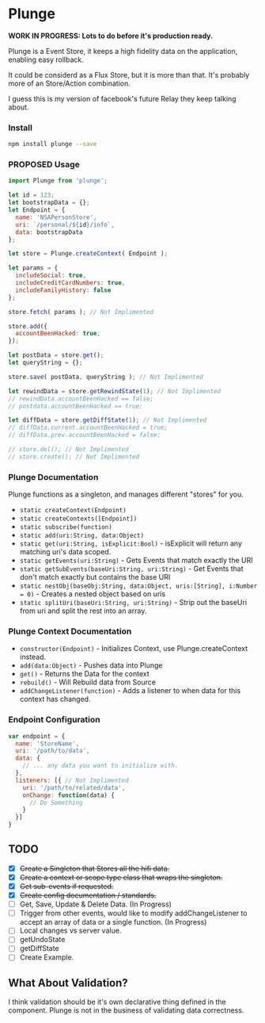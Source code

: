 # Plunge

**WORK IN PROGRESS: Lots to do before it's production ready.**

Plunge is a Event Store, it keeps a high fidelity data on the application, enabling easy rollback.

It could be considerd as a Flux Store, but it is more than that.
It's probably more of an Store/Action combination.

I guess this is my version of facebook's future Relay they keep talking about.

### Install
```bash
npm install plunge --save
```

### PROPOSED Usage

```javascript
import Plunge from 'plunge';

let id = 123;
let bootstrapData = {};
let Endpoint = {
  name: 'NSAPersonStore',
  uri: `/personal/${id}/info`,
  data: bootstrapData
};

let store = Plunge.createContext( Endpoint );

let params = {
  includeSocial: true,
  includeCreditCardNumbers: true,
  includeFamilyHistory: false
};

store.fetch( params ); // Not Implimented

store.add({
  accountBeenHacked: true;
});

let postData = store.get();
let queryString = {};

store.save( postData, queryString ); // Not Implimented

let rewindData = store.getRewindState(1); // Not Implimented
// rewindData.accountBeenHacked == false;
// postdata.accountBeenHacked == true;

let diffData = store.getDiffState(1); // Not Implimented
// diffData.current.accountBeenHacked = true;
// diffData.prev.accountBeenHacked = false;

// store.del(); // Not Implimented
// store.create(); // Not Implimented
```



### Plunge Documentation
Plunge functions as a singleton, and manages different "stores" for you.
 - ``static createContext(Endpoint)``
 - ``static createContexts([Endpoint])``
 - ``static subscribe(function)``
 - ``static add(uri:String, data:Object)``
 - ``static get(uri:String, isExplicit:Bool)`` - isExplicit will return any matching uri's data scoped.
 - ``static getEvents(uri:String)`` - Gets Events that match exactly the URI
 - ``static getSubEvents(baseUri:String, uri:String)`` - Get Events that don't match exactly but contains the base URI
 - ``static nestObj(baseObj:String, data:Object, uris:[String], i:Number = 0)`` - Creates a nested object based on uris
 - ``static splitUri(baseUri:String, uri:String)`` - Strip out the baseUri from uri and split the rest into an array.

### Plunge Context Documentation
 - ``constructor(Endpoint)`` - Initializes Context, use Plunge.createContext instead.
 - ``add(data:Object)`` - Pushes data into Plunge
 - ``get()`` - Returns the Data for the context
 - ``rebuild()`` - Will Rebuild data from Source
 - ``addChangeListener(function)`` - Adds a listener to when data for this context has changed.

### Endpoint Configuration
```javascript
var endpoint = {
  name: 'StoreName',
  uri: '/path/to/data',
  data: {
    // ... any data you want to initialize with.
  },
  listeners: [{ // Not Implimented
    uri: '/path/to/related/data',
    onChange: function(data) {
      // Do Something
    }
  }]
}
```

## TODO
- [x] ~~Create a Singleton that Stores all the hifi data.~~
- [x] ~~Create a context or scope type class that wraps the singleton.~~
- [x] ~~Get sub-events if requested.~~
- [x] ~~Create config documentation / standards.~~
- [ ] Get, Save, Update & Delete Data. (In Progress)
- [ ] Trigger from other events, would like to modify addChangeListener to accept an array of data or a single function. (In Progress)
- [ ] Local changes vs server value.
- [ ] getUndoState
- [ ] getDiffState
- [ ] Create Example.

## What About Validation?
I think validation should be it's own declarative thing defined in the component.
Plunge is not in the business of validating data correctness.

